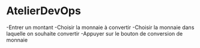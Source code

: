 # AtelierDevOps
 
-Entrer un montant 
-Choisir la monnaie à convertir
-Choisir la monnaie dans laquelle on souhaite convertir 
-Appuyer sur le bouton de conversion de monnaie
